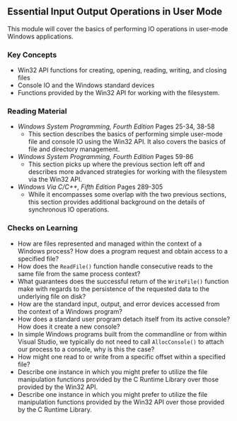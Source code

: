 ## Essential Input Output Operations in User Mode

This module will cover the basics of performing IO operations in user-mode Windows applications.

### Key Concepts

- Win32 API functions for creating, opening, reading, writing, and closing files
- Console IO and the Windows standard devices
- Functions provided by the Win32 API for working with the filesystem.

### Reading Material

- _Windows System Programming, Fourth Edition_ Pages 25-34, 38-58
    - This section describes the basics of performing simple user-mode file and console IO using the Win32 API. It also covers the basics of file and directory management.
- _Windows System Programming, Fourth Edition_ Pages 59-86
    - This section picks up where the previous section left off and describes more advanced strategies for working with the filesystem via the Win32 API.
- _Windows Via C/C++, Fifth Edition_ Pages 289-305
    - While it encompasses some overlap with the two previous sections, this section provides additional background on the details of synchronous IO operations.

### Checks on Learning

- How are files represented and managed within the context of a Windows process? How does a program request and obtain access to a specified file?
- How does the `ReadFile()` function handle consecutive reads to the same file from the same process context?
- What guarantees does the successful return of the `WriteFile()` function make with regards to the persistence of the requested data to the underlying file on disk? 
- How are the standard input, output, and error devices accessed from the context of a Windows program? 
- How does a standard user program detach itself from its active console? How does it create a new console?
- In simple Windows programs built from the commandline or from within Visual Studio, we typically do not need to call `AllocConsole()` to attach our process to a console, why is this the case?
- How might one read to or write from a specific offset within a specified file?
- Describe one instance in which you might prefer to utilize the file manipulation functions provided by the C Runtime Library over those provided by the Win32 API.
- Describe one instance in which you might prefer to utilize the file manipulation functions provided by the Win32 API over those provided by the C Runtime Library.